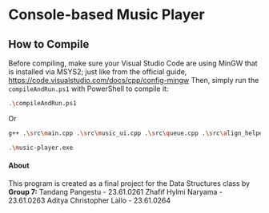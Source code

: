 # Console-based Music Player

## How to Compile
Before compiling, make sure your Visual Studio Code are using MinGW that is installed via MSYS2; just like from the official guide, https://code.visualstudio.com/docs/cpp/config-mingw
Then, simply run the `compileAndRun.ps1` with PowerShell to compile it:
```sh
.\compileAndRun.ps1
```
Or
```sh
g++ .\src\main.cpp .\src\music_ui.cpp .\src\queue.cpp .\src\align_helper.hpp -o music-player.exe -l winmm
```
```sh
.\music-player.exe
```
#### About
This program is created as a final project for the Data Structures class by
**Group 7:**
Tandang Pangestu - 23.61.0261
Zhafif Hylmi Naryama - 23.61.0263
Aditya Christopher Lallo - 23.61.0264
